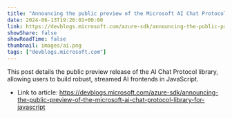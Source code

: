 ```yaml
---
title: "Announcing the public preview of the Microsoft AI Chat Protocol library for JavaScript"
date: 2024-06-13T19:26:01+00:00
link: https://devblogs.microsoft.com/azure-sdk/announcing-the-public-preview-of-the-microsoft-ai-chat-protocol-library-for-javascript
showShare: false
showReadTime: false
thumbnail: images/ai.png
tags: ["devblogs.microsoft.com"]
---
```

This post details the public preview release of the AI Chat Protocol library, allowing users to build robust, streamed AI frontends in JavaScript.

- Link to article: https://devblogs.microsoft.com/azure-sdk/announcing-the-public-preview-of-the-microsoft-ai-chat-protocol-library-for-javascript
